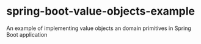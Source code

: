 # spring-boot-value-objects-example
An example of implementing value objects an domain primitives in Spring Boot application

